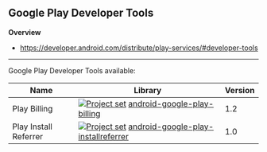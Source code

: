 ## Google Play Developer Tools 

**Overview**
- https://developer.android.com/distribute/play-services/#developer-tools<br/>

---

Google Play Developer Tools available:

| Name                  | Library | Version |
| ---                   | ---     | ---    |
| Play Billing          | [<img src="https://goo.gl/1VmF4W" title="Project set" align="top" />](https://raw.github.com/dandar3/android-google-play-billing/1.2/.projectset)                     [android-google-play-billing](https://github.com/dandar3/android-google-play-billing/tree/1.2)                 | 1.2 |
| Play Install Referrer | [<img src="https://goo.gl/1VmF4W" title="Project set" align="top" />](https://raw.github.com/dandar3/android-google-play-installreferrer/1.0/.projectset)             [android-google-play-installreferrer](https://github.com/dandar3/android-google-play-installreferrer/tree/1.0) | 1.0 |
